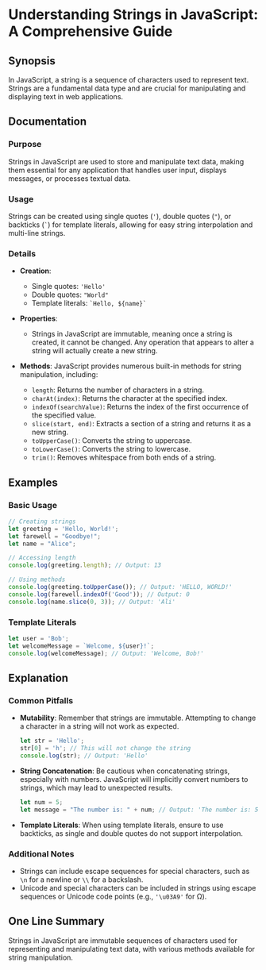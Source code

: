 <!--
Meta Description: # Understanding Strings in JavaScript: A Comprehensive Guide ## Synopsis In JavaScript, a string is a sequence of characters used to represent text. S...
Meta Keywords: string, strings, javascript, let, output
-->

# Understanding Strings in JavaScript: A Comprehensive Guide

## Synopsis
In JavaScript, a string is a sequence of characters used to represent text. Strings are a fundamental data type and are crucial for manipulating and displaying text in web applications.

## Documentation
### Purpose
Strings in JavaScript are used to store and manipulate text data, making them essential for any application that handles user input, displays messages, or processes textual data.

### Usage
Strings can be created using single quotes (`'`), double quotes (`"`), or backticks (`` ` ``) for template literals, allowing for easy string interpolation and multi-line strings.

### Details
- **Creation**: 
  - Single quotes: `'Hello'`
  - Double quotes: `"World"`
  - Template literals: `` `Hello, ${name}` ``

- **Properties**:
  - Strings in JavaScript are immutable, meaning once a string is created, it cannot be changed. Any operation that appears to alter a string will actually create a new string.

- **Methods**:
  JavaScript provides numerous built-in methods for string manipulation, including:
  - `length`: Returns the number of characters in a string.
  - `charAt(index)`: Returns the character at the specified index.
  - `indexOf(searchValue)`: Returns the index of the first occurrence of the specified value.
  - `slice(start, end)`: Extracts a section of a string and returns it as a new string.
  - `toUpperCase()`: Converts the string to uppercase.
  - `toLowerCase()`: Converts the string to lowercase.
  - `trim()`: Removes whitespace from both ends of a string.

## Examples
### Basic Usage
```javascript
// Creating strings
let greeting = 'Hello, World!';
let farewell = "Goodbye!";
let name = "Alice";

// Accessing length
console.log(greeting.length); // Output: 13

// Using methods
console.log(greeting.toUpperCase()); // Output: 'HELLO, WORLD!'
console.log(farewell.indexOf('Good')); // Output: 0
console.log(name.slice(0, 3)); // Output: 'Ali'
```

### Template Literals
```javascript
let user = 'Bob';
let welcomeMessage = `Welcome, ${user}!`;
console.log(welcomeMessage); // Output: 'Welcome, Bob!'
```

## Explanation
### Common Pitfalls
- **Mutability**: Remember that strings are immutable. Attempting to change a character in a string will not work as expected.
  ```javascript
  let str = 'Hello';
  str[0] = 'h'; // This will not change the string
  console.log(str); // Output: 'Hello'
  ```

- **String Concatenation**: Be cautious when concatenating strings, especially with numbers. JavaScript will implicitly convert numbers to strings, which may lead to unexpected results.
  ```javascript
  let num = 5;
  let message = "The number is: " + num; // Output: 'The number is: 5'
  ```

- **Template Literals**: When using template literals, ensure to use backticks, as single and double quotes do not support interpolation.

### Additional Notes
- Strings can include escape sequences for special characters, such as `\n` for a newline or `\\` for a backslash.
- Unicode and special characters can be included in strings using escape sequences or Unicode code points (e.g., `'\u03A9'` for Ω).

## One Line Summary
Strings in JavaScript are immutable sequences of characters used for representing and manipulating text data, with various methods available for string manipulation.